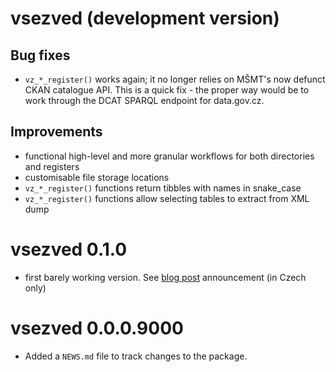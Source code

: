 # vsezved (development version)

## Bug fixes

* `vz_*_register()` works again; it no longer relies on MŠMT's now defunct CKAN catalogue API. This is a quick fix - the proper way would be to work through the DCAT SPARQL endpoint for data.gov.cz.

## Improvements

* functional high-level and more granular workflows for both directories and registers
* customisable file storage locations
* `vz_*_register()` functions return tibbles with names in snake_case
* `vz_*_register()` functions allow selecting tables to extract from XML dump

# vsezved 0.1.0

* first barely working version. See [blog post](https://petrbouchal.xyz/cz/post/vsezved) announcement (in Czech only)

# vsezved 0.0.0.9000

* Added a `NEWS.md` file to track changes to the package.
